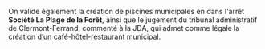 On valide également la création de piscines municipales en  dans l'arrêt **Société La Plage de la Forêt**, ainsi que le jugement du tribunal administratif de Clermont-Ferrand, commenté à la JDA, qui admet comme légale la création d’un café-hôtel-restaurant municipal.